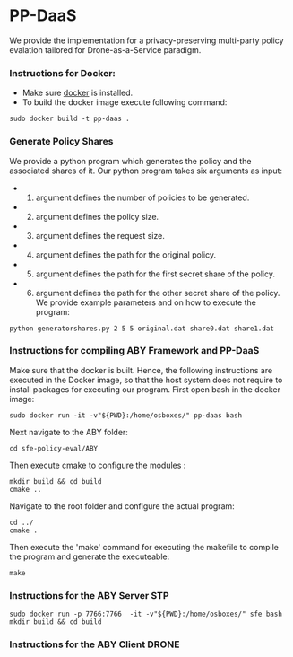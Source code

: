 # PP-DaaS
We provide the implementation for a privacy-preserving multi-party policy evalation tailored for Drone-as-a-Service paradigm.


### Instructions for Docker:
- Make sure [docker](https://docs.docker.com/engine/install/) is installed.
- To build the docker image execute following command:
```
sudo docker build -t pp-daas .                                                                              
```
### Generate Policy Shares
We provide a python program which generates the policy and the associated shares of it.
Our python program takes six arguments as input:
- 1. argument defines the number of policies to be generated.
- 2. argument defines the policy size.
- 3. argument defines the request size.
- 4. argument defines the path for the original policy.
- 5. argument defines the path for the first secret share of the policy.
- 6. argument defines the path for the other secret share of the policy.
We provide example parameters and on how to execute the program:
```
python generatorshares.py 2 5 5 original.dat share0.dat share1.dat
```
### Instructions for compiling ABY Framework and PP-DaaS
Make sure that the docker is built. Hence, the following instructions are executed in the Docker image, so that the host system does not require to install packages for executing our program.
First open bash in the docker image:
```
sudo docker run -it -v"${PWD}:/home/osboxes/" pp-daas bash
```
Next navigate to the ABY folder:
```
cd sfe-policy-eval/ABY
```
Then execute cmake to configure the modules :
```
mkdir build && cd build
cmake ..
```
Navigate to the root folder and configure the actual program:
```
cd ../
cmake .
```
Then execute the 'make' command for executing the makefile to compile the program and generate the executeable:
```
make
```
### Instructions for the ABY Server STP

```
sudo docker run -p 7766:7766  -it -v"${PWD}:/home/osboxes/" sfe bash
mkdir build && cd build

```
### Instructions for the ABY Client DRONE
 
